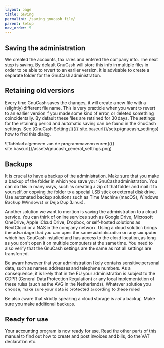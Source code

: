 ```yaml
---
layout: page
title: Saving 
permalink: /saving_gnucash_file/
parent: Setup
nav_order: 5
---
```


## Saving the administration
We created the accounts, tax rates and entered the company info.
The next step is saving. By default GnuCash will store this info in multiple files in order to be able to
revert to an earlier version. it is advisable to create a separate folder for the GnuCash administration. 

## Retaining old versions
Every time GnuCash saves the changes, it will create a new file with a (slightly) different file name.
This is very practicle when you want to revert to an earlier version if you made some kind of error, or 
deleted something coincidentally. 
By default these files are retained for 30 days. The settings for the retaining period and automatic saving can be found
in the GnuCash settings. See [GnuCash Settings](({{ site.baseurl}}/setup/gnucash_settings) how to find this dialog.

![Tabblad algemeen van de programmavoorkeuren]({{ site.baseurl}}/assets/gnucash_general_settings.png)

## Backups
It is crucial to have a backup of the administration. Make sure that you make a backup of the folder in which you save your GnuCash administration.
You can do this in many ways, such as creating a zip of that folder and mail it to yourself, or copying the folder to a special USB stick or external disk drive.
Use automated backup solutions such as Time Machine (macOS), Windows Backup (Windows) or Deja Dup (Linux). 

Another solution we want to mention is saving the administration to a cloud service. 
You can think of online services such as Google Drive, Microsoft OneDrive, Apple iCloud Drive, Dropbox, or self-hosted solutions as NextCloud or a NAS in the company network.
Using a cloud solution brings the advantage that you can open the same administration on any computer which has GnuCash installed and has access to the cloud location, as long as you don't open it on multiple computers at the same time. You need to also verify that the GnuCash settings are the same as not all settings are transferred.

Be aware however that your administration likely contains sensitive personal data, such as names, addresses and telephone numbers.
As a consequence, it is likely that in the EU your administration is subject to the GDPR (General Data Protection Regulation) or any local implementation of these rules (such as the AVG in the Netherlands). Whatever solution you choose, make sure your data is protected according to these rules!

Be also aware that strictly speaking a cloud storage is _not_ a backup. Make sure you make additional backups.

## Ready for use
Your accounting program is now ready for use. Read the other parts of this manual to find out how to create and post invoices and bills, do the VAT declaration etc.
